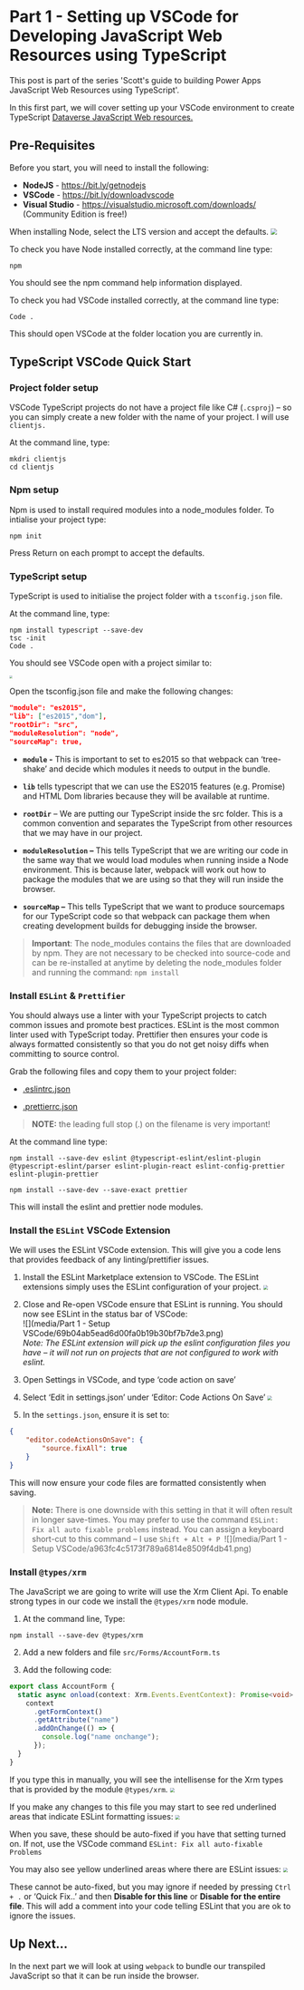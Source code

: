 # Part 1 - Setting up VSCode for Developing JavaScript Web Resources using TypeScript

This post is part of the series 'Scott's guide to building Power Apps JavaScript Web Resources using TypeScript'.

In this first part, we will cover setting up your VSCode environment to create TypeScript [Dataverse JavaScript Web resources.](https://docs.microsoft.com/en-us/powerapps/developer/model-driven-apps/web-resources)

## Pre-Requisites

Before you start, you will need to install the following:

-   **NodeJS** - <https://bit.ly/getnodejs>
-   **VSCode** - <https://bit.ly/downloadvscode>
-   **Visual Studio** - <https://visualstudio.microsoft.com/downloads/> (Community Edition is free!)

When installing Node, select the LTS version and accept the defaults.
<img src="media/Part 1 - Setup VSCode/c85dffc07d60c8a9603622b7e19f0dea.png" style="zoom:67%;" />

To check you have Node installed correctly, at the command line type:

```shell
npm
```

You should see the npm command help information displayed.

To check you had VSCode installed correctly, at the command line type:

```shell
Code .
```

This should open VSCode at the folder location you are currently in.

## TypeScript VSCode Quick Start

### Project folder setup

VSCode TypeScript projects do not have a project file like C\# (`.csproj`) – so
you can simply create a new folder with the name of your project. I will use
`clientjs.`

At the command line, type:

```shell
mkdri clientjs
cd clientjs
```

### Npm setup

Npm is used to install required modules into a node_modules folder. To intialise
your project type:

```shell
npm init
```

Press Return on each prompt to accept the defaults.

### TypeScript setup

TypeScript is used to initialise the project folder with a `tsconfig.json` file.

At the command line, type:

```shell
npm install typescript --save-dev
tsc -init
Code .
```

You should see VSCode open with a project similar to:

**<img src="media/Part 1 - Setup VSCode/14cc9ffc59cf01445c260de0d1316cbf.png" style="zoom: 33%;" />**

Open the tsconfig.json file and make the following changes:

```json
"module": "es2015",
"lib": ["es2015","dom"],  
"rootDir": "src",
"moduleResolution": "node",
"sourceMap": true,  
```

-   **`module` -** This is important to set to es2015 so that webpack can
    ‘tree-shake’ and decide which modules it needs to output in the bundle.

-   **`lib`** tells typescript that we can use the ES2015 features (e.g. Promise)
    and HTML Dom libraries because they will be available at runtime.

-   **`rootDir`** – We are putting our TypeScript inside the src folder. This is a
    common convention and separates the TypeScript from other resources that we
    may have in our project.

-   **`moduleResolution` –** This tells TypeScript that we are writing our code in
    the same way that we would load modules when running inside a Node
    environment. This is because later, webpack will work out how to package the
    modules that we are using so that they will run inside the browser.

-   **`sourceMap` –** This tells TypeScript that we want to produce sourcemaps for
    our TypeScript code so that webpack can package them when creating
    development builds for debugging inside the browser.

>   **Important**: The node_modules contains the files that are downloaded by
>   npm. They are not necessary to be checked into source-code and can be
>   re-installed at anytime by deleting the node_modules folder and running the
>   command: `npm install`

### Install `ESLint` & `Prettifier`

You should always use a linter with your TypeScript projects to catch common
issues and promote best practices. ESLint is the most common linter used with
TypeScript today. Prettifier then ensures your code is always formatted
consistently so that you do not get noisy diffs when committing to source
control.

Grab the following files and copy them to your project folder:

-   [.eslintrc.json](https://raw.githubusercontent.com/scottdurow/dataverse-jswebresource-template/master/.eslintrc.json)

-   [.prettierrc.json](https://raw.githubusercontent.com/scottdurow/dataverse-jswebresource-template/master/.prettierrc.json)

>   **NOTE:** the leading full stop (.) on the filename is very important!

At the command line type:

```shell
npm install --save-dev eslint @typescript-eslint/eslint-plugin @typescript-eslint/parser eslint-plugin-react eslint-config-prettier eslint-plugin-prettier

npm install --save-dev --save-exact prettier
```

This will install the eslint and prettier node modules.

### Install the `ESLint` VSCode Extension

We will uses the ESLint VSCode extension. This will give you a code lens that
provides feedback of any linting/prettifier issues.

1. Install the ESLint Marketplace extension to VSCode. The ESLint extensions
   simply uses the ESLint configuration of your project.
   <img src="media/Part 1 - Setup VSCode/6436517ce7e84bbd405c017843009e9a.png" style="zoom:50%;" />

2. Close and Re-open VSCode ensure that ESLint is running. You should now see
   ESLint in the status bar of VSCode:  
   ![](media/Part 1 - Setup VSCode/69b04ab5ead6d00fa0b19b30bf7b7de3.png)  
   *Note: The ESLint extension will pick up the eslint configuration files you
   have – it will not run on projects that are not configured to work with
   eslint.*

3. Open Settings in VSCode, and type ‘code action on save’

4. Select ‘Edit in settings.json’ under ‘Editor: Code Actions On Save’ 
   <img src="media/Part 1 - Setup VSCode/fb2dab9465e077f5beaefdf4b3979e00.png" style="zoom:50%;" />

5. In the `settings.json`, ensure it is set to:

```json
{
    "editor.codeActionsOnSave": {
        "source.fixAll": true
    }
}
```

This will now ensure your code files are formatted consistently when saving.

>   **Note:** There is one downside with this setting in that it will often
>   result in longer save-times. You may prefer to use the command `ESLint: Fix
>   all auto fixable problems` instead. You can assign a keyboard short-cut to
>   this command – I use `Shift + Alt + P
>   `![](media/Part 1 - Setup VSCode/a963fc4c5173f789a6814e8509f4db41.png)

### Install `@types/xrm`

The JavaScript we are going to write will use the Xrm Client Api. To enable
strong types in our code we install the `@types/xrm` node module.

1. At the command line, Type:

```shell
npm install --save-dev @types/xrm
```

2. Add a new folders and file `src/Forms/AccountForm.ts`

3. Add the following code:

```typescript
export class AccountForm {
  static async onload(context: Xrm.Events.EventContext): Promise<void> {
    context
      .getFormContext()
      .getAttribute("name")
      .addOnChange(() => {
        console.log("name onchange");
      });
  }
}
```

If you type this in manually, you will see the intellisense for the Xrm types
that is provided by the module `@types/xrm`. 
<img src="media/Part 1 - Setup VSCode/fa7db755ef5f0c85ac9c39961ded15d9-1621038041728.png" style="zoom:50%;" />

If you make any changes to this file you may start to see red underlined areas
that indicate ESLint formatting issues:
<img src="media/Part 1 - Setup VSCode/a5877389423c4d374c24316677dd3ad7.png" style="zoom:50%;" />

When you save, these should be auto-fixed if you have that setting turned on. If
not, use the VSCode command `ESLint: Fix all auto-fixable Problems`

You may also see yellow underlined areas where there are ESLint issues:
<img src="media/Part 1 - Setup VSCode/12b220574659a831a19cd4ce27f1721b.png" style="zoom:50%;" />

These cannot be auto-fixed, but you may ignore if needed by pressing `Ctrl + .`
or ‘Quick Fix..’ and then **Disable for this line** or **Disable for the entire
file**. This will add a comment into your code telling ESLint that you are ok to
ignore the issues.

## Up Next...

In the next part we will look at using `webpack` to bundle our transpiled JavaScript so that it can be run inside the browser.

